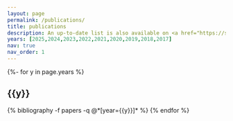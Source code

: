 ```yaml
---
layout: page
permalink: /publications/
title: publications
description: An up-to-date list is also available on <a href="https://scholar.google.com/citations?user=RnYRx7cAAAAJ">Google Scholar</a>.
years: [2025,2024,2023,2022,2021,2020,2019,2018,2017]
nav: true
nav_order: 1
---
```

<!-- _pages/publications.md -->
<div class="publications">

{%- for y in page.years %}
  <h2 class="year">{{y}}</h2>
  {% bibliography -f papers -q @*[year={{y}}]* %}
{% endfor %}

</div>
